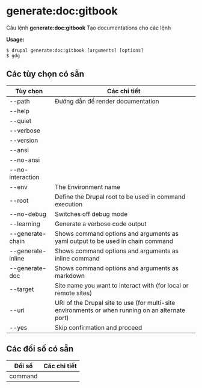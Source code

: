 # generate:doc:gitbook
Câu lệnh **generate:doc:gitbook** Tạo documentations cho các lệnh

**Usage:**
```
$ drupal generate:doc:gitbook [arguments] [options] 
$ gdg  
```

## Các tùy chọn có sẵn
Tùy chọn | Các chi tiết
-------|-------------
--path | Đường dẫn để render documentation
--help | 
--quiet | 
--verbose | 
--version | 
--ansi | 
--no-ansi | 
--no-interaction | 
--env | The Environment name
--root | Define the Drupal root to be used in command execution
--no-debug | Switches off debug mode
--learning | Generate a verbose code output
--generate-chain | Shows command options and arguments as yaml output to be used in chain command
--generate-inline | Shows command options and arguments as inline command
--generate-doc | Shows command options and arguments as markdown
--target | Site name you want to interact with (for local or remote sites)
--uri | URI of the Drupal site to use (for multi-site environments or when running on an alternate port)
--yes | Skip confirmation and proceed

## Các đối số có sẵn
Đối số | Các chi tiết
---------|-------------
command | 
